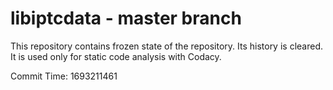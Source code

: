 # libiptcdata - master branch

This repository contains frozen state of the repository.
Its history is cleared. It is used only for static code
analysis with Codacy.

Commit Time: 1693211461